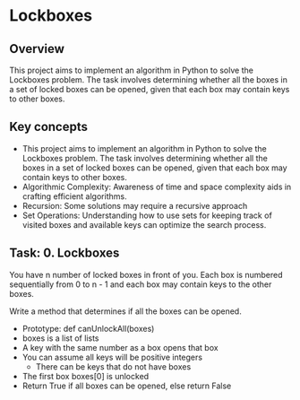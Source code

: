 # Lockboxes

## Overview

This project aims to implement an algorithm in Python to solve the Lockboxes problem. The task involves determining whether all the boxes in a set of locked boxes can be opened, given that each box may contain keys to other boxes.


## Key concepts
- This project aims to implement an algorithm in Python to solve the Lockboxes problem. The task involves determining whether all the boxes in a set of locked boxes can be opened, given that each box may contain keys to other boxes.
- Algorithmic Complexity: Awareness of time and space complexity aids in crafting efficient algorithms.
- Recursion: Some solutions may require a recursive approach
- Set Operations: Understanding how to use sets for keeping track of visited boxes and available keys can optimize the search process.

## Task: 0. Lockboxes

You have n number of locked boxes in front of you. Each box is numbered sequentially from 0 to n - 1 and each box may contain keys to the other boxes.

Write a method that determines if all the boxes can be opened.

- Prototype: def canUnlockAll(boxes)
- boxes is a list of lists
- A key with the same number as a box opens that box
- You can assume all keys will be positive integers
	* There can be keys that do not have boxes
- The first box boxes[0] is unlocked
- Return True if all boxes can be opened, else return False
